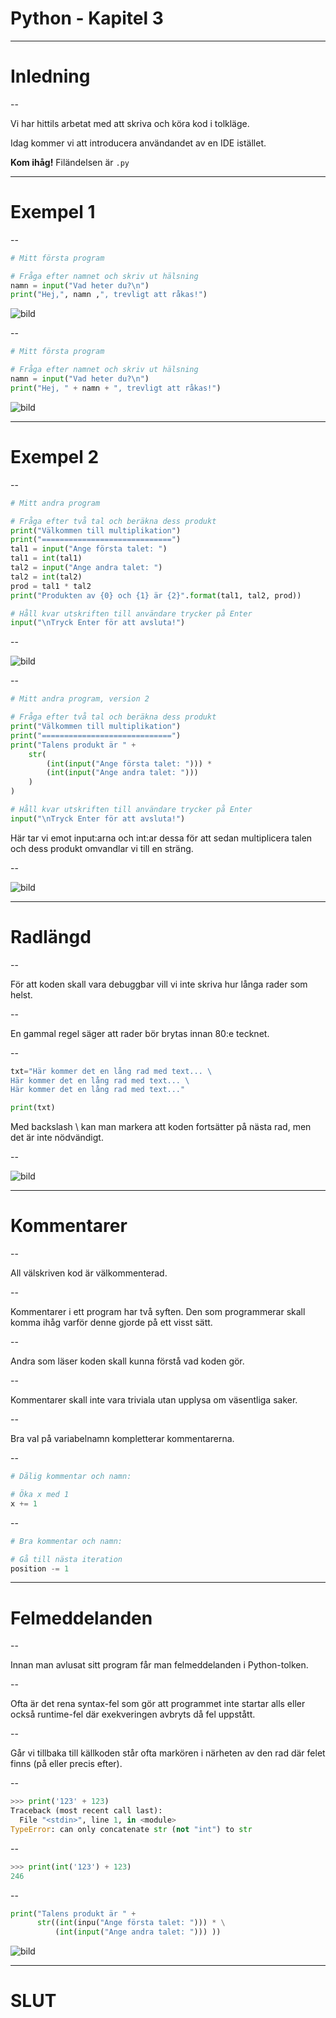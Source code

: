 # Python - Kapitel 3

---

# Inledning

--

Vi har hittils arbetat med att skriva och köra kod i tolkläge.

Idag kommer vi att introducera användandet av en IDE istället.

**Kom ihåg!** Filändelsen är `.py`

---

# Exempel 1

--

```python
# Mitt första program

# Fråga efter namnet och skriv ut hälsning
namn = input("Vad heter du?\n")
print("Hej,", namn ,", trevligt att råkas!")
```

![bild](images/python-03-ex01a.png)

--

```python
# Mitt första program

# Fråga efter namnet och skriv ut hälsning
namn = input("Vad heter du?\n")
print("Hej, " + namn + ", trevligt att råkas!")
```

![bild](images/python-03-ex01.png)

---


# Exempel 2

--

```python
# Mitt andra program

# Fråga efter två tal och beräkna dess produkt
print("Välkommen till multiplikation")
print("=============================")
tal1 = input("Ange första talet: ")
tal1 = int(tal1)
tal2 = input("Ange andra talet: ")
tal2 = int(tal2)
prod = tal1 * tal2
print("Produkten av {0} och {1} är {2}".format(tal1, tal2, prod))

# Håll kvar utskriften till användare trycker på Enter
input("\nTryck Enter för att avsluta!")
```

--

![bild](images/python-03-ex2.png)

--

```python
# Mitt andra program, version 2

# Fråga efter två tal och beräkna dess produkt
print("Välkommen till multiplikation")
print("=============================")
print("Talens produkt är " +
    str(
        (int(input("Ange första talet: "))) * 
        (int(input("Ange andra talet: ")))
    )
)

# Håll kvar utskriften till användare trycker på Enter
input("\nTryck Enter för att avsluta!")
```

Här tar vi emot input:arna och int:ar dessa för att sedan multiplicera talen och dess produkt omvandlar vi till en sträng.

--

![bild](images/python-03-ex2v2.png)

---

# Radlängd

--

För att koden skall vara debuggbar vill vi inte skriva hur långa rader som helst.

--

En gammal regel säger att rader bör brytas innan 80:e tecknet.

--

```python
txt="Här kommer det en lång rad med text... \
Här kommer det en lång rad med text... \
Här kommer det en lång rad med text..."

print(txt)
```

Med backslash \ kan man markera att koden fortsätter på nästa rad, men det är inte nödvändigt.

--

![bild](images/python-03-row.png)

---

# Kommentarer

--

All välskriven kod är välkommenterad.

--

Kommentarer i ett program har två syften.
Den som programmerar skall komma ihåg varför denne gjorde på ett visst sätt.

--

Andra som läser koden skall kunna förstå vad koden gör.

--

Kommentarer skall inte vara triviala utan upplysa om väsentliga saker.

--

Bra val på variabelnamn kompletterar kommentarerna.

--

```python
# Dålig kommentar och namn:

# Öka x med 1
x += 1
```

--

```python
# Bra kommentar och namn:

# Gå till nästa iteration
position -= 1
```

---

# Felmeddelanden

--

Innan man avlusat sitt program får man felmeddelanden i Python-tolken.

--

Ofta är det rena syntax-fel som gör att programmet inte startar alls eller också runtime-fel där exekveringen avbryts då fel uppstått.

--

Går vi tillbaka till källkoden står ofta markören i närheten av den rad där felet finns (på eller precis efter).

--

```python
>>> print('123' + 123)
Traceback (most recent call last):
  File "<stdin>", line 1, in <module>
TypeError: can only concatenate str (not "int") to str

```

--


```python
>>> print(int('123') + 123)
246
```

--

```python
print("Talens produkt är " +
      str((int(inpu("Ange första talet: "))) * \
          (int(input("Ange andra talet: "))) ))
```

![bild](images/python-03-ex4.png)

---

# SLUT